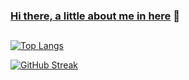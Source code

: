 ### [Hi there, a little about me in here](https://vrozsa.com) 👋
<h2></h2>

[![Top Langs](https://github-readme-stats.vercel.app/api/top-langs/?username=dendriel&langs_count=4&layout=compact&theme=noctis_minimus)](https://github.com/anuraghazra/github-readme-stats)

[![GitHub Streak](http://github-readme-streak-stats.herokuapp.com?user=dendriel&theme=noctis-minimus)](https://git.io/streak-stats)
